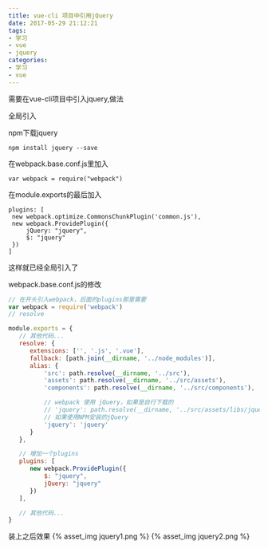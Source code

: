 ```yaml
---
title: vue-cli 项目中引用jQuery
date: 2017-05-29 21:12:21
tags: 
- 学习 
- vue
- jquery
categories:
- 学习
- vue
---
```


需要在vue-cli项目中引入jquery,做法

全局引入

npm下载jquery

```
npm install jquery --save
```
<!--more-->
在webpack.base.conf.js里加入

```
var webpack = require("webpack")
```

在module.exports的最后加入
```
plugins: [
 new webpack.optimize.CommonsChunkPlugin('common.js'),
 new webpack.ProvidePlugin({
     jQuery: "jquery",
     $: "jquery"
 })
]
```
这样就已经全局引入了


webpack.base.conf.js的修改
``` javascript
// 在开头引入webpack，后面的plugins那里需要
var webpack = require('webpack')
// resolve

module.exports = {
   // 其他代码...
   resolve: {
      extensions: ['', '.js', '.vue'],
      fallback: [path.join(__dirname, '../node_modules')],
      alias: {
          'src': path.resolve(__dirname, '../src'),
          'assets': path.resolve(__dirname, '../src/assets'),
          'components': path.resolve(__dirname, '../src/components'),

          // webpack 使用 jQuery，如果是自行下载的
          // 'jquery': path.resolve(__dirname, '../src/assets/libs/jquery/jquery.min'),
          // 如果使用NPM安装的jQuery
          'jquery': 'jquery' 
      }
   },

   // 增加一个plugins
   plugins: [
      new webpack.ProvidePlugin({
          $: "jquery",
          jQuery: "jquery"
      })
   ],

   // 其他代码...
}
```
装上之后效果
{% asset_img jquery1.png %}
{% asset_img jquery2.png %}
